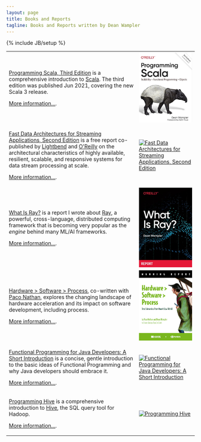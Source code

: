 ```yaml
---
layout: page
title: Books and Reports
tagline: Books and Reports written by Dean Wampler
---
```

{% include JB/setup %}

<table class="book-page-table">
  <tr>
    <td>
      <p><a href="programmingscala.html">Programming Scala, Third Edition</a> is a comprehensive introduction to <a href="https://scala-lang.org" target="scala">Scala</a>. The third edition was published Jun 2021, covering the new Scala 3 release.</p>
      <p><a href="programmingscala.html">More information...</a>.</p>
    </td>
    <td>
      <a href="programmingscala.html" class="books-book" target="book"><img src="/assets/images/prog_scala_3ed_comp-quarter_size.jpg" alt="Programming Scala, Third Edition"/></a>
    </td>
  </tr>
  <tr>
    <td>
      <p><a href="fd-arch-streaming.html" target="book">Fast Data Architectures for Streaming Applications, Second Edition</a> is a free report co-published by <a href="https://lightbend.com" target="lightbend">Lightbend</a> and <a href="https://oreilly.com" target="oreilly">O'Reilly</a> on the architectural characteristics of highly available, resilient, scalable, and responsive systems for data stream processing at scale.</p>
      <p><a href="fd-arch-streaming.html">More information...</a>.</p>
    </td>
    <td>
          <a href="fd-arch-streaming.html" class="books-book" target="book"><img src="/assets/images/FastDataArch-StreamingApps-2ndEd-256x337.png" alt="Fast Data Architectures for Streaming Applications, Second Edition"/></a>
    </td>
  </tr>
  <tr>
    <td>
      <p><a href="what-is-ray.html" target="book">What Is Ray?</a> is a report I wrote about <a href="https://ray.io">Ray</a>, a powerful, cross-language, distributed computing framework that is becoming very popular as the <em>engine</em> behind many ML/AI frameworks.</p>
      <p><a href="what-is-ray.html">More information...</a>.</p>
    </td>
    <td>
        <a href="what-is-ray.html" class="books-book" target="book"><img src="/assets/images/WhatIsRay.jpg" alt="What Is Ray?"/></a>
    </td>
  </tr>
  <tr>
    <td>
      <p><a href="https://www.nvidia.com/en-us/ai-data-science/resources/hardware-software-process-book/" target="nvidia">Hardware &gt; Software &gt; Process</a>, co-written with <a href="https://derwen.ai/paco">Paco Nathan</a>, explores the changing landscape of hardware acceleration and its impact on software development, including process.</p>
      <p><a href="hardware-software-process.html">More information...</a>.</p>
    </td>
    <td>
        <a href="hardware-software-process.html" class="books-book" target="book"><img src="/assets/images/HardwareSoftwareProcess-256x337.png" alt="Hardware > Software > Process"/></a>
    </td>
  </tr>
  <tr>
    <td>
      <p><a href="fpjava.html" target="book">Functional Programming for Java Developers: A Short Introduction</a> is a concise, gentle introduction to the basic ideas of <span class="keyword">Functional Programming</span> and why Java developers should embrace it.</p>
      <p><a href="fpjava.html">More information...</a>.</p>
    </td>
    <td>
        <a href="fpjava.html" class="books-book" target="book"><img src="/assets/images/FPforJavaDevsCover_256x337.png" alt="Functional Programming for Java Developers: A Short Introduction"/></a> 
    </td>
  </tr>
  <tr>
    <td>
      <p><a href="programminghive.html" target="book">Programming Hive</a> is a comprehensive introduction to <a href="https://hive.apache.org" target="hive">Hive</a>, the SQL query tool for Hadoop.</p>
      <p><a href="programminghive.html">More information...</a>.</p>
    </td>
    <td>
        <a href="programminghive.html" class="books-book" target="book"><img src="/assets/images/prog_hive_mech_cover_front_252x331.png" alt="Programming Hive"/></a>
    </td>
  </tr>
</table>
